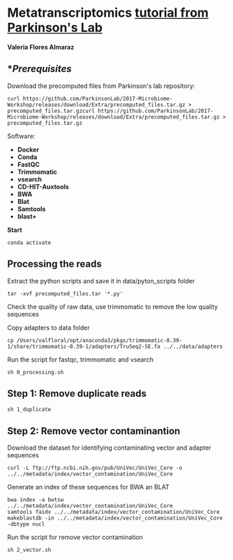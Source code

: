 # Metatranscriptomics [tutorial from Parkinson's Lab](https://github.com/ParkinsonLab/Metatranscriptome-Workshop)



**Valeria Flores Almaraz**

## **Prerequisites*

Download the precomputed files from Parkinson's lab repository:

```
curl https://github.com/ParkinsonLab/2017-Microbiome-Workshop/releases/download/Extra/precomputed_files.tar.gz > precomputed_files.tar.gzcurl https://github.com/ParkinsonLab/2017-Microbiome-Workshop/releases/download/Extra/precomputed_files.tar.gz > precomputed_files.tar.gz
```


Software:

* **Docker**
* **Conda**
* **FastQC**
* **Trimmomatic**
* **vsearch**
* **CD-HIT-Auxtools**
* **BWA**
* **Blat**
* **Samtools**
* **blast+**

**Start**

```
conda activate
```

## **Processing the reads**

Extract the python scripts and save it in data/pyton_scripts folder

```
tar -xvf precomputed_files.tar '*.py'
```

Check the quality of raw data, use trimmomatic to remove the low quality sequences

Copy adapters to data folder

```
cp /Users/valfloral/opt/anaconda3/pkgs/trimmomatic-0.39-1/share/trimmomatic-0.39-1/adapters/TruSeq2-SE.fa ../../data/adapters 
```

Run the script for fastqc, trimmomatic and vsearch

```
sh 0_processing.sh
```

## Step 1: **Remove duplicate reads**

```
sh 1_duplicate
```


## Step 2: **Remove vector contaminantion**
Download the dataset for identifying contaminating vector and adapter sequences

```
curl -L ftp://ftp.ncbi.nih.gov/pub/UniVec/UniVec_Core -o ../../metadata/index/vector_contamination/UniVec_Core
```

Generate an index of these sequences for BWA an BLAT

```
bwa index -a bwtsw ../../metadata/index/vector_contamination/UniVec_Core
samtools faidx ../../metadata/index/vector_contamination/UniVec_Core
makeblastdb -in ../../metadata/index/vector_contamination/UniVec_Core -dbtype nucl
```

Run the script for remove vector contamination

```
sh 2_vector.sh

